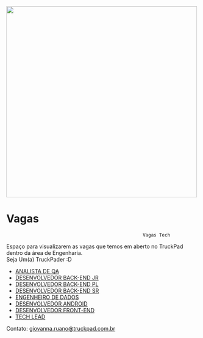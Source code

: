 <img width='500px' src='https://pbs.twimg.com/profile_images/926748939398684679/l2Td84Bt.jpg'>


# Vagas
                                                      Vagas Tech

Espaço para visualizarem as vagas que temos em aberto no TruckPad dentro da área de Engenharia. 
<br>
Seja Um(a) TruckPader :D


- <a target="_blank" href='https://jobs.kenoby.com/truckpad/job/analista-de-qa/5d1a6c68a7ff664dd6740954'>ANALISTA DE QA</a>
- <a target="_blank" href='https://jobs.kenoby.com/truckpad/job/desenvolvedor-back-end-junior/5cf83aea5523e97b5321437e'>DESENVOLVEDOR BACK-END JR</a>
- <a target="_blank" href='https://jobs.kenoby.com/truckpad/job/desenvolvedor-back-end-pleno/5d19fa288d0371058db685a3'>DESENVOLVEDOR BACK-END PL</a>
- <a target="_blank" href='https://jobs.kenoby.com/truckpad/job/desenvolvedor-back-end-senior/5d19fa088d0371058db684d2'>DESENVOLVEDOR BACK-END SR</a>
- <a target="_blank" href='https://jobs.kenoby.com/truckpad/job/engenheiro-de-dados-senior/5d1a6ba38d0371058dc08059'>ENGENHEIRO DE DADOS</a>
- <a target="_blank" href='https://jobs.kenoby.com/truckpad/job/desenvolvedor-android-senior/5d10c8eb30b0d71b73ca0848'> DESENVOLVEDOR ANDROID</a>
- <a target="_blank" href='https://jobs.kenoby.com/truckpad/job/desenvolvedor-front-end/5d1a6c276a909c5317312237'>DESENVOLVEDOR FRONT-END</a>
- <a target="_blank" href='https://jobs.kenoby.com/truckpad/job/tech-lead/5cc860ad91303424483644c4'>TECH LEAD</a>

Contato: giovanna.ruano@truckpad.com.br
